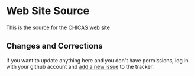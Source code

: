 # Web Site Source


This is the source for the [CHICAS web site](http://chicas-lancaster.github.io/index.html)

## Changes and Corrections

If you want to update anything here and you don't have permissions, log in with your
github account and [add a new issue](https://github.com/chicas-lancaster/websource/issues) to the 
tracker.

